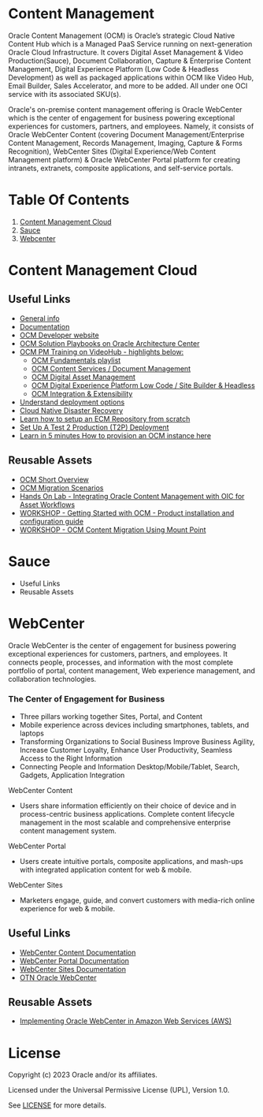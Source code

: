 # Content Management

Oracle Content Management (OCM) is Oracle’s strategic Cloud Native Content Hub which is a Managed PaaS Service running on next-generation Oracle Cloud Infrastructure. It covers Digital Asset Management & Video Production(Sauce), Document Collaboration, Capture & Enterprise Content Management, Digital Experience Platform (Low Code & Headless Development) as well as packaged applications within OCM like Video Hub, Email Builder, Sales Accelerator, and more to be added. All under one OCI service with its associated SKU(s).

Oracle's on-premise content management offering is Oracle WebCenter which is the center of engagement for business powering exceptional experiences for customers, partners, and employees. Namely, it consists of Oracle WebCenter Content (covering Document Management/Enterprise Content Management, Records Management, Imaging, Capture & Forms Recognition), WebCenter Sites (Digital Experience/Web Content Management platform) & Oracle WebCenter Portal platform for creating intranets, extranets, composite applications, and self-service portals.

# Table Of Contents

1. [Content Management Cloud](#content-management-cloud)
2. [Sauce](sauce)
3. [Webcenter](#webcenter)

# Content Management Cloud

## Useful Links

- [General info](http://oracle.com/content-management/)
- [Documentation](https://docs.oracle.com/en/cloud/paas/content-cloud/index.html/)
- [OCM Developer website](https://developer.oracle.com/technologies/content-management.html/)
- [OCM Solution Playbooks on Oracle Architecture Center](https://docs.oracle.com/solutions/?q=&cType=reference-architectures%2Csolution-playbook%2Cbuilt-deployed&product=Content%20Management&sort=date-desc&lang=en/)
- [OCM PM Training on VideoHub - highlights below:](https://videohub.oracle.com/channel/Oracle%2BContent%2BManagement%2B%2528OCM%2529%2BTraining/167233142)
    - [OCM Fundamentals playlist](https://videohub.oracle.com/playlist/dedicated/167233142/1_qfyi6b02/)
    - [OCM Content Services / Document Management](https://videohub.oracle.com/playlist/dedicated/167233142/1_7up05717/)
    - [OCM Digital Asset Management](https://videohub.oracle.com/playlist/dedicated/167233142/1_kf36lrld/)
    - [OCM Digital Experience Platform Low Code / Site Builder & Headless](https://videohub.oracle.com/playlist/dedicated/167233142/1_bgzwwzgp)
    - [OCM Integration & Extensibility](https://videohub.oracle.com/playlist/dedicated/167233142/1_029312og/)
- [Understand deployment options](https://docs.oracle.com/en/cloud/paas/content-cloud/administer/understand-your-deployment-architecture-options.html#GUID-5A4B5098-5E15-448F-91D6-FE05F4ED15DA)
- [Cloud Native Disaster Recovery](https://docs.oracle.com/en/cloud/paas/content-cloud/administer/understand-your-deployment-architecture-options.html#GUID-84E5932D-9EBC-46F9-A243-5FA45BCA8579)
- [Learn how to setup an ECM Repository from scratch](https://docs.oracle.com/en/cloud/paas/content-cloud/content-capture-engineering/index.html#introduction)
- [Set Up A Test 2 Production (T2P) Deployment](https://docs.oracle.com/en/cloud/paas/content-cloud/administer/set-test-production-t2p-deployment.html#GUID-35087199-8AEC-403A-934B-6D85E771B330)
- [Learn in 5 minutes How to provision an OCM instance here](https://www.youtube.com/watch?v=v46zEhUYEQs/)


## Reusable Assets

- [OCM Short Overview ](content-management\ocm-files\OCM_OVERVIEW_OCT222.pdf)
- [OCM Migration Scenarios](ocm-files\OCM_Identifyig_migration_scenarios.pdf)
- [Hands On Lab - Integrating Oracle Content Management with OIC for Asset Workflows](ocm-files\LAB_Setup_OIC_with_OCM_2023.pdf)
- [WORKSHOP - Getting Started with OCM - Product installation and configuration guide](ocm-files\OCM_Getting_Started_Workshop_2023.pdf)
- [WORKSHOP - OCM Content Migration Using Mount Point ](ocm-files\OCM_Content_Migration_Using_Mount_Point.pdf)

# Sauce

- Useful Links
- Reusable Assets

# WebCenter

Oracle WebCenter is the center of engagement for business powering exceptional experiences for customers, partners, and employees. It connects people, processes, and information with the most complete portfolio of portal, content management, Web experience management, and collaboration technologies.

### The Center of Engagement for Business

- Three pillars working together Sites, Portal, and Content
- Mobile experience across devices including smartphones, tablets, and laptops
- Transforming Organizations to Social Business Improve Business Agility, Increase Customer Loyalty, Enhance User Productivity, Seamless Access to the Right Information
- Connecting People and Information Desktop/Mobile/Tablet, Search, Gadgets, Application Integration

WebCenter Content

- Users share information efficiently on their choice of device and in process-centric business applications. Complete content lifecycle management in the most scalable and comprehensive enterprise content management system.

WebCenter Portal

- Users create intuitive portals, composite applications, and mash-ups with integrated application content for web & mobile.

WebCenter Sites

- Marketers engage, guide, and convert customers with media-rich online experience for web & mobile.

## Useful Links

- [WebCenter Content Documentation](https://docs.oracle.com/en/middleware/webcenter/content/12.2.1.4/index.html)
- [WebCenter Portal Documentation](https://docs.oracle.com/en/middleware/webcenter/portal/12.2.1.4/)
- [WebCenter Sites Documentation](https://docs.oracle.com/en/middleware/webcenter/sites/12.2.1.4/)
- [OTN Oracle WebCenter](https://www.oracle.com/middleware/technologies/webcenter.html)

## Reusable Assets

- [Implementing Oracle WebCenter in Amazon Web Services (AWS)](https://blogs.perficient.com/2014/09/25/implementing-oracle-webcenter-in-amazon-web-services-aws/)

# License

Copyright (c) 2023 Oracle and/or its affiliates.

Licensed under the Universal Permissive License (UPL), Version 1.0.

See [LICENSE](https://github.com/oracle-devrel/technology-engineering/blob/main/LICENSE) for more details.
